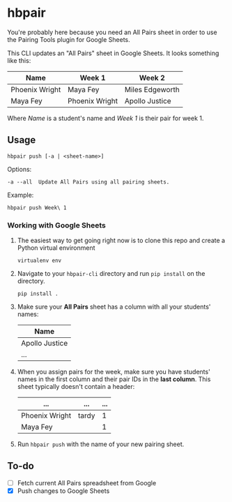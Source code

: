 # hbpair
You're probably here because you need an All Pairs sheet in order to use the
Pairing Tools plugin for Google Sheets.

This CLI updates an "All Pairs" sheet in Google Sheets. It looks something like
this:

Name | Week 1 | Week 2
---- | ------ | ------
Phoenix Wright | Maya Fey | Miles Edgeworth
Maya Fey | Phoenix Wright | Apollo Justice

Where *Name* is a student's name and *Week 1* is their pair for week 1.

## Usage
```
hbpair push [-a | <sheet-name>]
```

Options:
```
-a --all  Update All Pairs using all pairing sheets.
```

Example:
```
hbpair push Week\ 1
```

### Working with Google Sheets
1. The easiest way to get going right now is to clone this repo and create
   a Python virtual environment

   ```
   virtualenv env
   ```
2. Navigate to your `hbpair-cli` directory and run `pip install` on the
   directory.

   ```
   pip install .
   ```
3. Make sure your **All Pairs** sheet has a column with all your students'
   names:

   Name |
   ---- |
   Apollo Justice |
   ... |
4. When you assign pairs for the week, make sure you have students' names in
   the first column and their pair IDs in the **last column**. This sheet
   typically doesn't contain a header:

   ... | ... | ...   
   --- | --- | ---
   Phoenix Wright | tardy | 1
   Maya Fey |   | 1
5. Run `hbpair push` with the name of your new pairing sheet.

## To-do
- [ ] Fetch current All Pairs spreadsheet from Google
- [x] Push changes to Google Sheets
